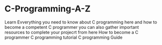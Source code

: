 # C-Programming-A-Z
Learn Evverything you need to know about C programming here and how to become a competent C programmer you can also gather important resources to complete your projecrt from here
How to become a C programmer
C programming tutorial 
C programming Guide
